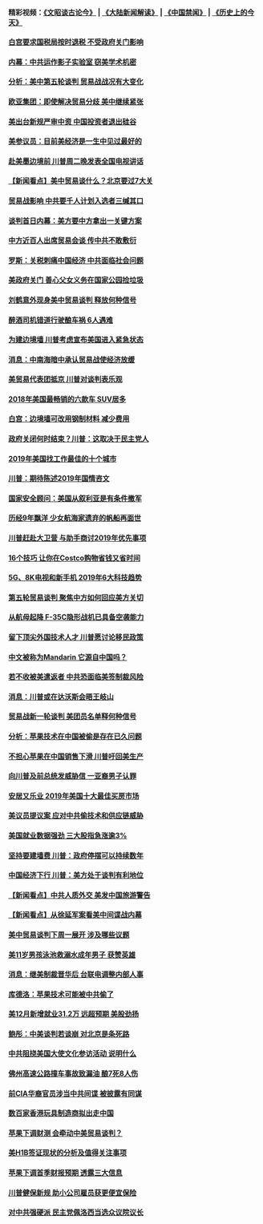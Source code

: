 #### 精彩视频：[《文昭谈古论今》](https://github.com/gfw-breaker/wenzhao/blob/master/README.md?t=01080630) | [《大陆新闻解读》](https://github.com/gfw-breaker/ntdtv-comedy/blob/master/README.md?t=01080630) | [《中国禁闻》](https://github.com/gfw-breaker/ntdtv-news/blob/master/README.md?t=01080630) | [《历史上的今天》](https://github.com/gfw-breaker/today-in-history/blob/master/README.md?t=01080630) 

#### [白宫要求国税局按时退税 不受政府关门影响](../pages/nsc412/n10960626.md?t=01080630) 

#### [内幕：中共运作影子实验室 窃美学术机密](../pages/nsc412/n10960558.md?t=01080630) 

#### [分析：美中第五轮谈判 贸易战战况有大变化](../pages/nsc412/n10960121.md?t=01080630) 

#### [欧亚集团：即使解决贸易分歧 美中继续紧张](../pages/nsc412/n10960173.md?t=01080630) 

#### [美出台新规严审中资 中国投资者退出硅谷](../pages/nsc412/n10960181.md?t=01080630) 

#### [美参议员：目前美经济是一生中见过最好的](../pages/nsc412/n10960085.md?t=01080630) 

#### [赴美墨边境前 川普周二晚发表全国电视讲话](../pages/nsc412/n10960029.md?t=01080630) 

#### [【新闻看点】美中贸易谈什么？北京要过7大关](../pages/nsc412/n10959840.md?t=01080630) 

#### [贸易战影响 中共要千人计划入选者三缄其口](../pages/nsc412/n10959988.md?t=01080630) 

#### [谈判首日内幕：美方要中方拿出一关键方案](../pages/nsc412/n10959854.md?t=01080630) 

#### [中方近百人出席贸易会谈 传中共不敢敷衍](../pages/nsc412/n10959798.md?t=01080630) 

#### [罗斯：关税刺痛中国经济 中共面临社会问题](../pages/nsc412/n10959690.md?t=01080630) 

#### [美政府关门 善心父女义务在国家公园捡垃圾](../pages/nsc412/n10959577.md?t=01080630) 

#### [刘鹤意外现身美中贸易谈判 释放何种信号](../pages/nsc412/n10959526.md?t=01080630) 

#### [醉酒司机错道行驶酿车祸 6人遇难](../pages/nsc412/n10959370.md?t=01080630) 

#### [为建边境墙 川普考虑宣布美国进入紧急状态](../pages/nsc412/n10958507.md?t=01080630) 

#### [消息：中南海暗中承认贸易战使经济放缓](../pages/nsc412/n10958245.md?t=01080630) 

#### [美贸易代表团抵京 川普对谈判表乐观](../pages/nsc412/n10957808.md?t=01080630) 

#### [2018年美国最畅销的六款车 SUV居多](../pages/nsc412/n10953937.md?t=01080630) 

#### [白宫：边境墙可改用钢制材料 减少费用](../pages/nsc412/n10957898.md?t=01080630) 

#### [政府关闭何时结束？川普：这取决于民主党人](../pages/nsc412/n10957915.md?t=01080630) 

#### [2019年美国找工作最佳的十个城市](../pages/nsc412/n10956523.md?t=01080630) 

#### [川普：期待陈述2019年国情咨文](../pages/nsc412/n10957830.md?t=01080630) 

#### [国家安全顾问：美国从叙利亚是有条件撤军](../pages/nsc412/n10957696.md?t=01080630) 

#### [历经9年飘洋 少女航海家遗弃的帆船再面世](../pages/nsc412/n10957460.md?t=01080630) 

#### [川普赶赴大卫营 与助手商讨2019年优先事项](../pages/nsc412/n10957376.md?t=01080630) 

#### [16个技巧 让你在Costco购物省钱又省时间](../pages/nsc412/n10955689.md?t=01080630) 

#### [5G、8K电视和新手机 2019年6大科技趋势](../pages/nsc412/n10955708.md?t=01080630) 

#### [第五轮贸易谈判 聚焦中方如何回应美方关切](../pages/nsc412/n10956081.md?t=01080630) 

#### [从航母起降 F-35C隐形战机已具备空袭能力](../pages/nsc412/n10952444.md?t=01080630) 

#### [留下顶尖外国技术人才 川普愿讨论移民政策](../pages/nsc412/n10956102.md?t=01080630) 

#### [中文被称为Mandarin 它源自中国吗？](../pages/nsc412/n10956208.md?t=01080630) 

#### [若不收被美遣返者 中共恐面临美签制裁风险](../pages/nsc412/n10956098.md?t=01080630) 

#### [消息：川普或在达沃斯会晤王岐山](../pages/nsc412/n10955960.md?t=01080630) 

#### [贸易战新一轮谈判 美团员名单释何种信号](../pages/nsc412/n10955951.md?t=01080630) 

#### [分析：苹果技术在中国被偷是存在已久问题](../pages/nsc412/n10955741.md?t=01080630) 

#### [不担心苹果在中国销售下滑 川普吁回美生产](../pages/nsc412/n10955732.md?t=01080630) 

#### [向川普及前总统发威胁信 一亚裔男子认罪](../pages/nsc412/n10955585.md?t=01080630) 

#### [安居又乐业  2019年美国十大最佳买房市场](../pages/nsc412/n10954536.md?t=01080630) 

#### [美议员提议案 应对中共偷技术和供应链威胁](../pages/nsc412/n10954406.md?t=01080630) 

#### [美国就业数据强劲 三大股指急涨逾3%](../pages/nsc412/n10954508.md?t=01080630) 

#### [坚持要建墙费 川普：政府停摆可以持续数年](../pages/nsc412/n10954407.md?t=01080630) 

#### [中国经济下行 川普：美方处于谈判有利地位](../pages/nsc412/n10954366.md?t=01080630) 

#### [【新闻看点】中共人质外交 美发中国旅游警告](../pages/nsc412/n10954034.md?t=01080630) 

#### [【新闻看点】从徐延军案看美中间谍战内幕](../pages/nsc412/n10953966.md?t=01080630) 

#### [美中贸易谈判下周一展开 涉及哪些议题](../pages/nsc412/n10954176.md?t=01080630) 

#### [美11岁男孩泳池救溺水成年男子 获赞英雄](../pages/nsc412/n10954158.md?t=01080630) 

#### [消息：继美制裁晋华后 台联电调整内部人事](../pages/nsc412/n10953969.md?t=01080630) 

#### [库德洛：苹果技术可能被中共偷了](../pages/nsc412/n10953981.md?t=01080630) 

#### [美12月新增就业31.2万 远超预期 美股劲扬](../pages/nsc412/n10953907.md?t=01080630) 

#### [鲍彤：中美谈判若谈崩 对北京是条死路](../pages/nsc412/n10953737.md?t=01080630) 

#### [中共阻挠美国大使文化参访活动 说明什么](../pages/nsc412/n10951984.md?t=01080630) 

#### [佛州高速公路撞车事故致漏油 酿7死8人伤](../pages/nsc412/n10953081.md?t=01080630) 

#### [前CIA华裔官员涉当中共间谍 被披露有同谋](../pages/nsc412/n10951790.md?t=01080630) 

#### [数百家香港玩具制造商拟出走中国](../pages/nsc412/n10952124.md?t=01080630) 

#### [苹果下调财测 会牵动中美贸易谈判？](../pages/nsc412/n10952252.md?t=01080630) 

#### [美H1B签证现状的分析及值得关注事项](../pages/nsc412/n10951979.md?t=01080630) 

#### [苹果下调首季财报预期 透露三大信息](../pages/nsc412/n10951956.md?t=01080630) 

#### [川普健保新规 助小公司雇员获更便宜保险](../pages/nsc412/n10951794.md?t=01080630) 

#### [对中共强硬派 民主党佩洛西当选众议院议长](../pages/nsc412/n10951972.md?t=01080630) 

